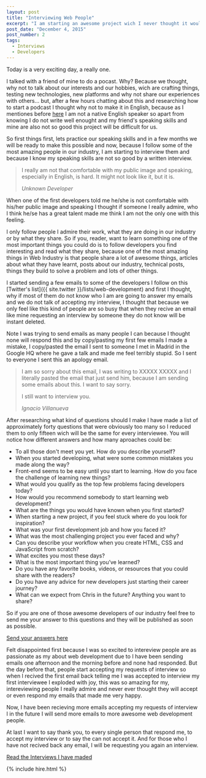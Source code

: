 ```yaml
---
layout: post
title: "Interviewing Web People"
excerpt: "I am starting an awesome project wich I never thought it would be possible. I am interviewing the most awesome people of the Web Industry."
post_date: "December 4, 2015"
post_number: 2
tags: 
  - Interviews
  - Developers
---
```

Today is a very exciting day, a really one.

I talked with a friend of mine to do a pocast. Why? Because we thought, why not to talk about our interests and our hobbies, wich are crafting things, testing new technologies, new platforms and why not share our experiences with others... but, after a few hours chatting about this and researching how to start a podcast I thought why not to make it in English, because as I mentiones before [here](http://ignaciodenuevo.com/2015/11/25/hello-world/) I am not a native English speaker so apart from knowing I do not write well enought and my friend's speaking skills and mine are also not so good this project will be difficult for us.

So first things first, lets practice our speaking skills and in a few months we will be ready to make this possible and now, because I follow some of the most amazing people in our industry, I am starting to interview them and because I know my speaking skills are not so good by a written interview.

<div class="blockquote">
  <blockquote class="container">
    <p>
      I really am not that comfortable with my public image and speaking, especially in English, is hard. It might not look like it, but it is.
    </p>
    <cite>
      Unknown Developer
    </cite>
  </blockquote>
</div>

When one of the first developers told me he/she is not comfortable with his/her public image and speaking I thought if someone I really admire, who I think he/se has a great talent made me think I am not the only one with this feeling.

I only follow people I admire their work, what they are doing in our industry or by what they share. So if you, reader, want to learn something one of the most important things you could do is to follow developers you find interesting and read what they share, because one of the most amazing things in Web Industry is that people share a lot of awesome things, articles about what they have learnt, posts about our industry, technical posts, things they build to solve a problem and lots of other things.

I started sending a few emails to some of the developers I follow on this [Twitter's list]({{ site.twitter }}/lists/web-development) and first I thought, why if most of them do not know who I am are going to answer my emails and we do not talk of accepting my interview, I thought that because we only feel like this kind of people are so busy that when they recive an email like mine requesting an interview by someone they do not know will be instant deleted.

Note I was trying to send emails as many people I can because I thought none will respond this and by copy/pasting my first few emails I made a mistake, I copy/pasted the email I sent to someone I met in Madrid in the Google HQ where he gave a talk and made me feel terribly stupid. So I sent to everyone I sent this an apology email.

<div class="blockquote">
  <blockquote class="container">
    <p>
      I am so sorry about this email, I was writing to XXXXX XXXXX and I literally pasted the email that just send him, because I am sending some emails about this. I want to say sorry.
    </p>
    <p>
      I still want to interview you.
    </p>
    <cite>
      Ignacio Villanueva
    </cite>
  </blockquote>
</div>

After researching what kind of questions should I make I have made a list of approximately forty questions that were obviously too many so I reduced them to only fifteen wich will be the same for every interviewee. You will notice how different answers and how many aproaches could be:

+ To all those don't meet you yet. How do you describe yourself?
+ When you started developing, what were some common mistakes you made along the way?
+ Front-end seems to be easy until you start to learning. How do you face the challenge of learning new things?
+ What would you qualify as the top few problems facing developers today?
+ How would you recommend somebody to start learning web development?
+ What are the things you would have known when you first started?
+ When starting a new project, if you feel stuck where do you look for inspiration?
+ What was your first development job and how you faced it?
+ What was the most challenging project you ever faced and why?
+ Can you describe your workflow when you create HTML, CSS and JavaScript from scratch?
+ What excites you most these days?
+ What is the most important thing you’ve learned?
+ Do you have any favorite books, videos, or resources that you could share with the readers?
+ Do you have any advice for new developers just starting their career journey?
+ What can we expect from Chris in the future? Anything you want to share?

So if you are one of those awesome developers of our industry feel free to send me your answer to this questions and they will be published as soon as possible.

<p class="btn--hire">
  <a href="mailto:{{ site.email }}">Send your answers here</a>
</p>

Felt disappointed first because I was so excited to intereview people are as passionate as my about web development due to I have been sending emails one afternoon and the morning before and none had responded. But the day before that, people start accepting my requests of interview so when I recived the first email back telling me I was accepted to interview my first interviewee I exploded with joy, this was so amazing for my, intereviewing people I really admire and never ever thought they will accept or even respond my emails that made me very happy.

Now, I have been recieving more emails accepting my requests of interview I in the future I will send more emails to more awesome web development people.

At last I want to say thank you, to every single person that respond me, to accept my interview or to say the can not accept it. And for those who I have not recived back any email, I will be requesting you again an interview.

<p class="btn">
  <a href="/interviews">Read the Interviews I have maded</a>
</p>

{% include hire.html %}